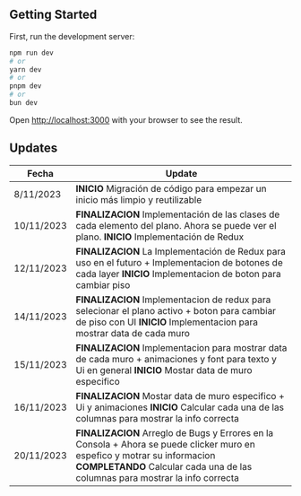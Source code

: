 ## Getting Started

First, run the development server:

```bash
npm run dev
# or
yarn dev
# or
pnpm dev
# or
bun dev
```

Open [http://localhost:3000](http://localhost:3000) with your browser to see the result.

## Updates

| Fecha | Update |
|---|---|
| 8/11/2023 | **INICIO** Migración de código para empezar un inicio más limpio y reutilizable |
| 10/11/2023 | **FINALIZACION** Implementación de las clases de cada elemento del plano. Ahora se puede ver el plano. **INICIO** Implementación de Redux |
| 12/11/2023 | **FINALIZACION** La Implementación de Redux para uso en el futuro  + Implementacion de botones de cada layer  **INICIO**  Implementacion de boton para cambiar piso|
| 14/11/2023 | **FINALIZACION** Implementacion de redux para selecionar el plano activo + boton para cambiar de piso con UI   **INICIO**  Implementacion para mostrar data de cada muro |
| 15/11/2023 | **FINALIZACION** Implementacion para mostrar data de cada muro + animaciones y font para texto y Ui en general **INICIO**  Mostar data de muro especifico |
| 16/11/2023 | **FINALIZACION** Mostar data de muro especifico + Ui y animaciones **INICIO**  Calcular cada una de las columnas para mostrar la info correcta |
| 20/11/2023 | **FINALIZACION** Arreglo de Bugs y Errores en la Consola + Ahora se puede clicker muro en espefico y motrar su informacion **COMPLETANDO**  Calcular cada una de las columnas para mostrar la info correcta |


